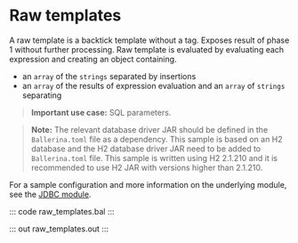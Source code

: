 # Raw templates

A raw template is a backtick template without a tag. Exposes result of phase 1 without further processing. Raw template is evaluated by evaluating each expression and creating an object containing.

- an `array` of the `strings` separated by insertions
- an `array` of the results of expression evaluation and an `array` of `strings` separating

>**Important use case:** SQL parameters.

>**Note:** The relevant database driver JAR should be defined in the `Ballerina.toml` file as a dependency. This sample is based on an H2 database and the H2 database driver JAR need to be added to `Ballerina.toml` file. This sample is written using H2 2.1.210 and it is recommended to use H2 JAR with versions higher than 2.1.210.

For a sample configuration and more information on the underlying module, see the [JDBC module](https://lib.ballerina.io/ballerinax/java.jdbc/latest/).

::: code raw_templates.bal :::

::: out raw_templates.out :::